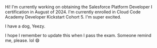 Hi! I'm currently working on obtaining the Salesforce Platform Developer I certification in August of 2024. I'm currently enrolled in Cloud Code Academy Developer Kickstart Cohort 5.
I'm super excited. 

I have a dog, Yeezy.

I hope I remember to update this when I pass the exam. Someone remind me, please. lol 😄

<!--
**Cecil344/Cecil344** is a ✨ _special_ ✨ repository because its `README.md` (this file) appears on your GitHub profile.

Here are some ideas to get you started:

- 🔭 I’m currently working on ...
- 🌱 I’m currently learning ...
- 👯 I’m looking to collaborate on ...
- 🤔 I’m looking for help with ...
- 💬 Ask me about ...
- 📫 How to reach me: ...
- 😄 Pronouns: ...
- ⚡ Fun fact: ...
-->
